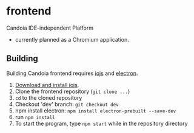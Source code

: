 # frontend
Candoia IDE-independent Platform
- currently planned as a Chromium application.

## Building
Building Candoia frontend requires [iojs](https://iojs.org/) and
[electron](http://electron.atom.io/).

1. [Download and install iojs](https://iojs.org/).
2. Clone the frontend repository (`git clone ...`)
3. `cd` to the cloned repository
4. Checkout 'dev' branch: `git checkout dev`
5. npm install electron: `npm install electron-prebuilt --save-dev`
6. run `npm install`
7. To start the program, type `npm start` while in the repository directory